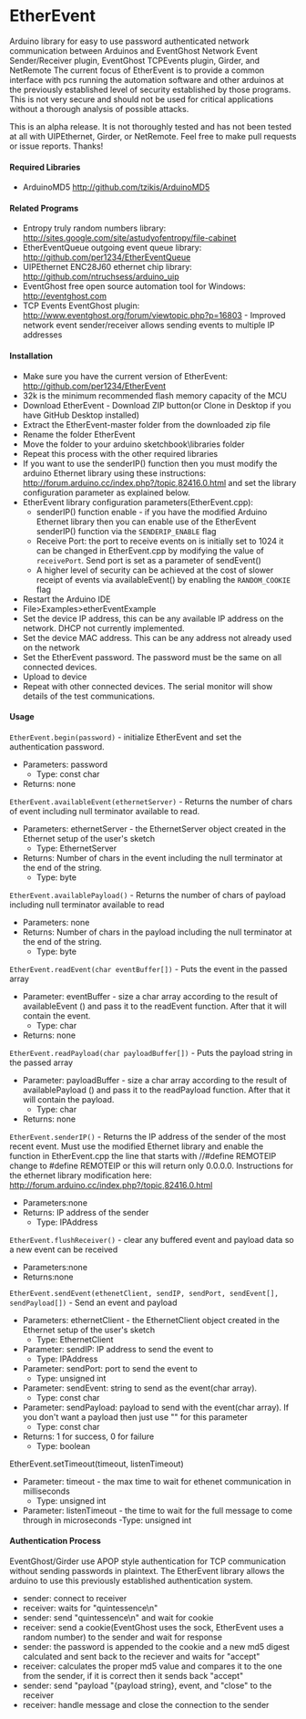 EtherEvent
==========

Arduino library for easy to use password authenticated network communication between Arduinos and EventGhost Network Event Sender/Receiver plugin, EventGhost TCPEvents plugin, Girder, and NetRemote
The current focus of EtherEvent is to provide a common interface with pcs running the automation software and other arduinos at the previously established level of security established by those programs. This is not very secure and should not be used for critical applications without a thorough analysis of possible attacks.

This is an alpha release. It is not thoroughly tested and has not been tested at all with UIPEthernet, Girder, or NetRemote. Feel free to make pull requests or issue reports. Thanks!

#### Required Libraries
- ArduinoMD5 http://github.com/tzikis/ArduinoMD5

#### Related Programs
- Entropy truly random numbers library: http://sites.google.com/site/astudyofentropy/file-cabinet
- EtherEventQueue outgoing event queue library: http://github.com/per1234/EtherEventQueue
- UIPEthernet ENC28J60 ethernet chip library: http://github.com/ntruchsess/arduino_uip
- EventGhost free open source automation tool for Windows: http://eventghost.com
- TCP Events EventGhost plugin: http://www.eventghost.org/forum/viewtopic.php?p=16803 - Improved network event sender/receiver allows sending events to multiple IP addresses

#### Installation
- Make sure you have the current version of EtherEvent: http://github.com/per1234/EtherEvent
- 32k is the minimum recommended flash memory capacity of the MCU
- Download EtherEvent - Download ZIP button(or Clone in Desktop if you have GitHub Desktop installed)
- Extract the EtherEvent-master folder from the downloaded zip file
- Rename the folder EtherEvent
- Move the folder to your arduino sketchbook\libraries folder
- Repeat this process with the other required libraries
- If you want to use the senderIP() function then you must modify the arduino Ethernet library using these instructions: http://forum.arduino.cc/index.php?/topic,82416.0.html and set the library configuration parameter as explained below.
- EtherEvent library configuration parameters(EtherEvent.cpp):
  - senderIP() function enable - if you have the modified Arduino Ethernet library then you can enable use of the EtherEvent senderIP() function via the `SENDERIP_ENABLE` flag
  - Receive Port: the port to receive events on is initially set to 1024 it can be changed in EtherEvent.cpp by modifying the value of `receivePort`. Send port is set as a parameter of sendEvent()
  - A higher level of security can be achieved at the cost of slower receipt of events via availableEvent() by enabling the `RANDOM_COOKIE` flag  
- Restart the Arduino IDE
- File>Examples>etherEventExample
- Set the device IP address, this can be any available IP address on the network. DHCP not currently implemented.
- Set the device MAC address. This can be any address not already used on the network
- Set the EtherEvent password. The password must be the same on all connected devices.
- Upload to device
- Repeat with other connected devices. The serial monitor will show details of the test communications.

#### Usage
`EtherEvent.begin(password)` - initialize EtherEvent and set the authentication password.
- Parameters: password
  - Type: const char
- Returns: none

`EtherEvent.availableEvent(ethernetServer)` - Returns the number of chars of event including null terminator available to read.
- Parameters: ethernetServer - the EthernetServer object created in the Ethernet setup of the user's sketch
  - Type: EthernetServer
- Returns: Number of chars in the event including the null terminator at the end of the string.
  - Type: byte

`EtherEvent.availablePayload()` - Returns the number of chars of payload including null terminator available to read
- Parameters: none
- Returns: Number of chars in the payload including the null terminator at the end of the string.
  - Type: byte

`EtherEvent.readEvent(char eventBuffer[])` - Puts the event in the passed array
- Parameter: eventBuffer - size a char array according to the result of availableEvent () and pass it to the readEvent  function. After that it will contain the event.
  - Type: char
- Returns: none

`EtherEvent.readPayload(char payloadBuffer[])` - Puts the payload string in the passed array
- Parameter: payloadBuffer - size a char array according to the result of availablePayload () and pass it to the readPayload  function. After that it will contain the payload.
  - Type: char
- Returns: none   

`EtherEvent.senderIP()` - Returns the IP address of the sender of the most recent event. Must use the modified Ethernet library and enable the function in EtherEvent.cpp the line that starts with //#define REMOTEIP change to #define REMOTEIP or this will return only 0.0.0.0. Instructions for the ethernet library modification here: http://forum.arduino.cc/index.php?/topic,82416.0.html
- Parameters:none
- Returns: IP address of the sender
  - Type: IPAddress
  
`EtherEvent.flushReceiver()` - clear any buffered event and payload data so a new event can be received
- Parameters:none
- Returns:none

`EtherEvent.sendEvent(ethenetClient, sendIP, sendPort, sendEvent[], sendPayload[])` - Send an event and payload
- Parameters: ethernetClient - the EthernetClient object created in the Ethernet setup of the user's sketch
  - Type: EthernetClient
- Parameter: sendIP: IP address to send the event to
  - Type: IPAddress
- Parameter: sendPort: port to send the event to
  - Type: unsigned int
- Parameter: sendEvent: string to send as the event(char array).
  - Type: const char
- Parameter: sendPayload: payload to send with the event(char array). If you don't want a payload then just use "" for this parameter
  - Type: const char
- Returns: 1 for success, 0 for failure
  - Type: boolean

EtherEvent.setTimeout(timeout, listenTimeout)
- Parameter: timeout - the max time to wait for ethenet communication in milliseconds
  - Type: unsigned int
- Parameter: listenTimeout - the time to wait for the full message to come through in microseconds
  -Type: unsigned int


#### Authentication Process
EventGhost/Girder use APOP style authentication for TCP communication without sending passwords in plaintext. The EtherEvent library allows the arduino to use this previously established authentication system.
- sender: connect to receiver
- receiver: waits for "quintessence\n"
- sender: send "quintessence\n" and wait for cookie
- receiver: send a cookie(EventGhost uses the sock, EtherEvent uses a random number) to the sender and wait for response
- sender: the password is appended to the cookie and a new md5 digest calculated and sent back to the reciever and waits for "accept"
- receiver: calculates the proper md5 value and compares it to the one from the sender, if it is correct then it sends back "accept"
- sender: send "payload "{payload string}, event, and "close" to the receiver
- receiver: handle message and close the connection to the sender
